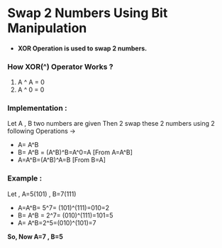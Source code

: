 # Swap 2 Numbers Using Bit Manipulation

- #### **XOR Operation** is used to swap 2 numbers.

### How XOR(^) Operator Works ?

1.  A ^ A = 0
2.  A ^ 0 = 0

### Implementation :

Let A , B two numbers are given
Then 2 swap these 2 numbers using 2 following Operations ->

- A= A^B
- B= A^B = (A^B)^B=A^0=A [From A=A^B]
- A=A^B=(A^B)^A=B [From B=A]

### Example :

Let , A=5(101) , B=7(111)

- A=A^B= 5^7= (101)^(111)=010=2
- B= A^B = 2^7= (010)^(111)=101=5
- A= A^B=2^5=(010)^(101)=7

**So, Now A=7 , B=5**
